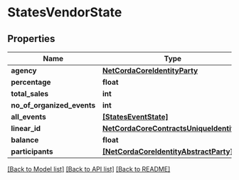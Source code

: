# StatesVendorState

## Properties
Name | Type | Description | Notes
------------ | ------------- | ------------- | -------------
**agency** | [**NetCordaCoreIdentityParty**](NetCordaCoreIdentityParty.md) |  | [optional] 
**percentage** | **float** |  | [optional] 
**total_sales** | **int** |  | [optional] 
**no_of_organized_events** | **int** |  | [optional] 
**all_events** | [**[StatesEventState]**](StatesEventState.md) |  | [optional] 
**linear_id** | [**NetCordaCoreContractsUniqueIdentifier**](NetCordaCoreContractsUniqueIdentifier.md) |  | [optional] 
**balance** | **float** |  | [optional] 
**participants** | [**[NetCordaCoreIdentityAbstractParty]**](NetCordaCoreIdentityAbstractParty.md) |  | [optional] 

[[Back to Model list]](../README.md#documentation-for-models) [[Back to API list]](../README.md#documentation-for-api-endpoints) [[Back to README]](../README.md)


